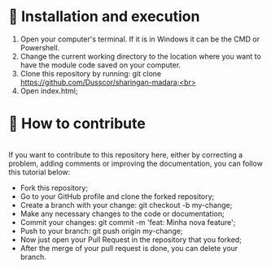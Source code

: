 <h1>🚀 Installation and execution</h1>

1. Open your computer's terminal. If it is in Windows it can be the CMD or Powershell.
2. Change the current working directory to the location where you want to have the module code saved on your computer.<br>
3. Clone this repository by running: git clone https://github.com/Dusscor/sharingan-madara;<br>
4. Open index.html;<br>

<h1>🤔 How to contribute <br></h1> 

<br>If you want to contribute to this repository here, either by correcting a problem, adding comments or improving the documentation, you can follow this tutorial below:</br>

<ul>
  <li>Fork this repository;</li>
  <li>Go to your GitHub profile and clone the forked repository;</li>
  <li>Create a branch with your change: git checkout -b my-change;</li>
  <li>Make any necessary changes to the code or documentation;</li>
  <li>Commit your changes: git commit -m 'feat: Minha nova feature';</li>
  <li>Push to your branch: git push origin my-change;</li>
  <li>Now just open your Pull Request in the repository that you forked;</li>
  <li>After the merge of your pull request is done, you can delete your branch.</li>
</ul>

